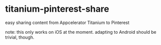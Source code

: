 titanium-pinterest-share
========================

easy sharing content from Appcelerator Titanium to Pinterest 

note: this only works on iOS at the moment. adapting to Android should be trivial, though.